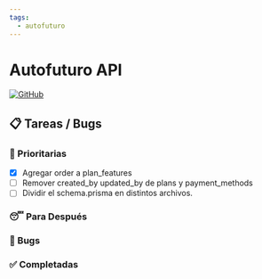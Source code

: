 ```yaml
---
tags:
  - autofuturo
---
```

# Autofuturo API
[![GitHub](https://img.shields.io/badge/GitHub-Repository-blue.svg)](https://github.com/autofuturo/autofuturo-api)

## 📋 Tareas / Bugs
### 🚨 Prioritarias

- [x] Agregar order a plan_features
- [ ] Remover created_by updated_by de plans y payment_methods
- [ ] Dividir el schema.prisma en distintos archivos. 

### 😴 Para Después


### 🐛 Bugs


### ✅ Completadas

